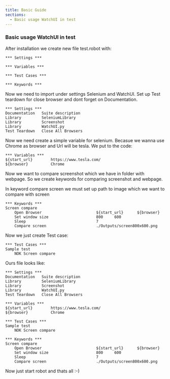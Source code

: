 ```yaml
---
title: Basic Guide
sections:
  - Basic usage WatchUI in test
---
```


### Basic usage WatchUI in test
After installation we create new file test.robot with:

```robotframework
*** Settings ***

*** Variables ***

*** Test Cases ***

*** Keywords ***

```

Now we need to import under settings Selenium and WatchUI. Set up Test teardown for close browser and dont forget on Documentation.
```robotframework
*** Settings ***
Documentation   Suite description
Library         SeleniumLibrary
Library         Screenshot
Library         WatchUI.py
Test Teardown   Close All Browsers
```

Now we need create a simple variable for selenium. Becasue we wanna use Chrome as browser and Url will be tesla. We put to the code:
```robotframework
*** Variables ***
${start_url}        https://www.tesla.com/
${browser}          Chrome
```

Now we want to compare screenshot which we have in folder with webpage. So we create keywords for comparing screenshot and webpage. 

In keyword compare screen we must set up path to image which we want to compare with screen
```robotframework
*** Keywords ***
Screen compare
    Open Browser                        ${start_url}      ${browser}
    Set window size                     800     600
    Sleep                               7
    Compare screen                      ./Outputs/screen800x600.png
```

Now we just create Test case:
```robotframework
*** Test Cases ***
Sample test
    NOK Screen compare
```

Ours file looks like:
```robotframework
*** Settings ***
Documentation   Suite description
Library         SeleniumLibrary
Library         Screenshot
Library         WatchUI.py
Test Teardown   Close All Browsers

*** Variables ***
${start_url}        https://www.tesla.com/
${browser}          Chrome

*** Test Cases ***
Sample test
    NOK Screen compare

*** Keywords ***
Screen compare
    Open Browser                        ${start_url}      ${browser}
    Set window size                     800     600
    Sleep                               7
    Compare screen                      ./Outputs/screen800x600.png
```

Now just start robot and thats all :-)